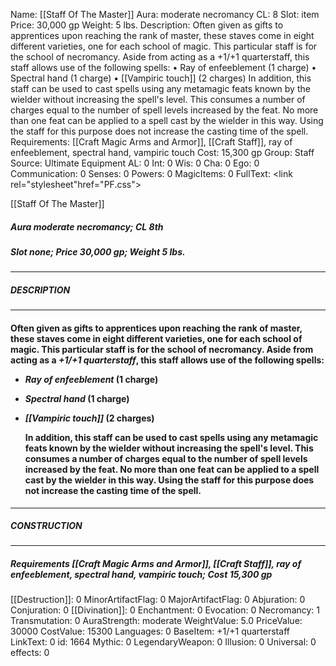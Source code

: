 Name: [[Staff Of The Master]]
Aura: moderate necromancy
CL: 8
Slot: item
Price: 30,000 gp
Weight: 5 lbs.
Description: Often given as gifts to apprentices upon reaching the rank of master, these staves come in eight different varieties, one for each school of magic. This particular staff is for the school of necromancy. Aside from acting as a +1/+1 quarterstaff, this staff allows use of the following spells: • Ray of enfeeblement (1 charge) • Spectral hand (1 charge) • [[Vampiric touch]] (2 charges) In addition, this staff can be used to cast spells using any metamagic feats known by the wielder without increasing the spell's level. This consumes a number of charges equal to the number of spell levels increased by the feat. No more than one feat can be applied to a spell cast by the wielder in this way. Using the staff for this purpose does not increase the casting time of the spell.
Requirements: [[Craft Magic Arms and Armor]], [[Craft Staff]], ray of enfeeblement, spectral hand, vampiric touch
Cost: 15,300 gp
Group: Staff
Source: Ultimate Equipment
AL: 0
Int: 0
Wis: 0
Cha: 0
Ego: 0
Communication: 0
Senses: 0
Powers: 0
MagicItems: 0
FullText: <link rel="stylesheet"href="PF.css"><div class="heading"><p class="alignleft">[[Staff Of The Master]]</p><div style="clear: both;"></div></div><div><h5><b>Aura </b>moderate necromancy; <b>CL </b>8th</h5><h5><b>Slot </b>none; <b>Price </b>30,000 gp; <b>Weight </b>5 lbs.</h5></div><hr/><div><h5><b>DESCRIPTION</b></h5></div><hr/><div><h4><p>Often given as gifts to apprentices upon reaching the rank of master, these staves come in eight different varieties, one for each school of magic. This particular staff is for the school of necromancy. Aside from acting as a <i>+1/+1 quarterstaff</i>, this staff allows use of the following spells: </p><p><ul><li> <i>Ray of enfeeblement</i> (1 charge) </p><p><li> <i>Spectral hand</i> (1 charge) </p><p><li> <i>[[Vampiric touch]]</i> (2 charges) </p><p>In addition, this staff can be used to cast spells using any metamagic feats known by the wielder without increasing the spell's level. This consumes a number of charges equal to the number of spell levels increased by the feat. No more than one feat can be applied to a spell cast by the wielder in this way. Using the staff for this purpose does not increase the casting time of the spell.</ul></p></h4></div><hr/><div><h5><b>CONSTRUCTION</b></h5></div><hr/><div><h5><b>Requirements </b>[[Craft Magic Arms and Armor]], [[Craft Staff]], <i>ray of enfeeblement</i>, <i>spectral hand</i>, <i>vampiric touch</i>; <b>Cost </b>15,300 gp</h5></div>
[[Destruction]]: 0
MinorArtifactFlag: 0
MajorArtifactFlag: 0
Abjuration: 0
Conjuration: 0
[[Divination]]: 0
Enchantment: 0
Evocation: 0
Necromancy: 1
Transmutation: 0
AuraStrength: moderate
WeightValue: 5.0
PriceValue: 30000
CostValue: 15300
Languages: 0
BaseItem: +1/+1 quarterstaff
LinkText: 0
id: 1664
Mythic: 0
LegendaryWeapon: 0
Illusion: 0
Universal: 0
effects: 0
